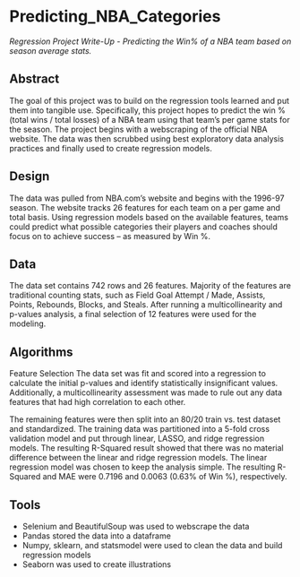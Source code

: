 # Predicting_NBA_Categories
*Regression Project Write-Up - Predicting the Win% of a NBA team based on season average stats.*

## Abstract
The goal of this project was to build on the regression tools learned and put them into tangible use. Specifically, this project hopes to predict the win % (total wins / total losses) of a NBA team using that team’s per game stats for the season. The project begins with a webscraping of the official NBA website. The data was then scrubbed using best exploratory data analysis practices and finally used to create regression models. 

## Design
The data was pulled from NBA.com’s website and begins with the 1996-97 season. The website tracks 26 features for each team on a per game and total basis. Using regression models based on the available features, teams could predict what possible categories their players and coaches should focus on to achieve success – as measured by Win %.

## Data
The data set contains 742 rows and 26 features. Majority of the features are traditional counting stats, such as Field Goal Attempt / Made, Assists, Points, Rebounds, Blocks, and Steals. After running a multicollinearity and p-values analysis, a final selection of 12 features were used for the modeling.

## Algorithms 
Feature Selection
The data set was fit and scored into a regression to calculate the initial p-values and identify statistically insignificant values. Additionally, a multicollinearity assessment was made to rule out any data features that had high correlation to each other.

The remaining features were then split into an 80/20 train vs. test dataset and standardized. The training data was partitioned into a 5-fold cross validation model and put through linear, LASSO, and ridge regression models. The resulting R-Squared result showed that there was no material difference between the linear and ridge regression models. The linear regression model was chosen to keep the analysis simple. The resulting R-Squared and MAE were 0.7196 and 0.0063 (0.63% of Win %), respectively.

## Tools
-	Selenium and BeautifulSoup was used to webscrape the data
-	Pandas stored the data into a dataframe
-	Numpy, sklearn, and statsmodel were used to clean the data and build regression models
-	Seaborn was used to create illustrations


